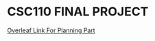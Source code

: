 # CSC110 FINAL PROJECT
[Overleaf Link For Planning Part](https://www.overleaf.com/5595745147zprxkqmwfndf)
